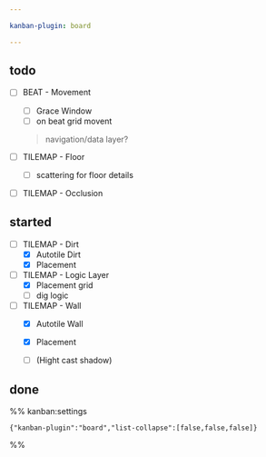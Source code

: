 ```yaml
---

kanban-plugin: board

---
```


## todo

- [ ] BEAT - Movement
	- [ ] Grace Window
	- [ ] on beat grid movent
	>navigation/data layer?
- [ ] TILEMAP - Floor
	- [ ] scattering for floor details
- [ ] TILEMAP - Occlusion


## started

- [ ] TILEMAP - Dirt
	- [x] Autotile Dirt
	- [x] Placement
- [ ] TILEMAP - Logic Layer
	- [x] Placement grid
	- [ ] dig logic
- [ ] TILEMAP - Wall
	- [x] Autotile Wall
	- [x] Placement
	- [ ] (Hight cast shadow)


## done





%% kanban:settings
```
{"kanban-plugin":"board","list-collapse":[false,false,false]}
```
%%